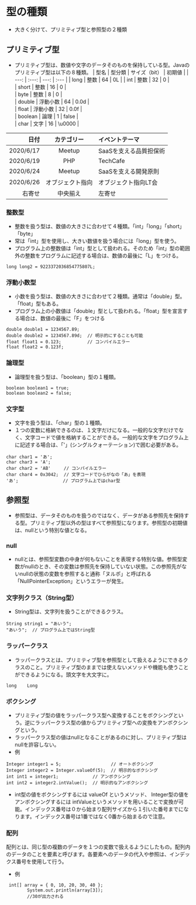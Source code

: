 # 型の種類
- 大きく分けて、プリミティブ型と参照型の２種類

## プリミティブ型
- プリミティブ型は、数値や文字のデータそのものを保持している型。Javaのプリミティブ型は以下の８種類。
|  型名  |  型分類  |  サイズ（bit）  |  初期値  |
| ---: | :---: | ---: | :--- |
|  long  |  整数  |  64  |  0L  |	
|  int  |  整数  |  32  |  0  |	
|  short  |  整数 	|  16  |  0  |	
|  byte  |  整数  |  8  |  0  |	
|  double  |  浮動小数  |  64  |  0.0d  |	
|  float  |  浮動小数  |  32  |  0.0f  |	
|  boolean  |  論理  |  1  |  false  |	
|  char  |  文字  |  16  |  \u0000  |

| 日付 | カテゴリー | イベントテーマ |
|---:| :---: | :--- |
|2020/6/17 | Meetup | SaaSを支える品質担保術|
|2020/6/19 | PHP | TechCafe|
|2020/6/24 | Meetup | SaaSを支える開発原則|
|2020/6/26 | オブジェクト指向 | オブジェクト指向LT会|
|右寄せ| 中央揃え | 左寄せ |
### 整数型
- 整数を扱う型は、数値の大きさに合わせて４種類。「int」「long」「short」「byte」
- 常は「int」型を使用し、大きい数値を扱う場合には「long」型を使う。
- プログラム上の整数値は「int」型として扱われる。そのため「int」型の範囲外の整数をプログラムに記述する場合は、数値の最後に「L」をつける。
```
long long2 = 9223372036854775807L;
```

### 浮動小数型
- 小数を扱う型は、数値の大きさに合わせて２種類。通常は「double」型。「float」型もある。
- プログラム上の小数値は「double」型として扱われる。「float」型を宣言する場合は、数値の最後に「F」をつける
```
double double1 = 1234567.89;
double double2 = 1234567.89d;  // 明示的にすることも可能
float float1 = 0.123;          // コンパイルエラー
float float2 = 0.123f;
```

### 論理型
- 論理型を扱う型は、「boolean」型の１種類。
```
boolean boolean1 = true;
boolean boolean2 = false;
```

### 文字型
- 文字を扱う型は、「char」型の１種類。
- １つの変数に格納できるのは、１文字だけになる。一般的な文字だけでなく、文字コードで値を格納することができる。一般的な文字をプログラム上に記述する場合は、「'」(シングルクォーテーション)で囲む必要がある。
```
char char1 = 'あ';
char char3 = 'A';
char char2 = 'AB'     // コンパイルエラー
char char4 = 0x3042;  // 文字コードでひらがなの「あ」を表現
'あ';                 // プログラム上ではchar型
```
## 参照型
- 参照型は、データそのものを扱うのではなく、データがある参照先を保持する型。プリミティブ型以外の型はすべて参照型になります。参照型の初期値は、nullという特別な値となる。
### null
- nullとは、参照型変数の中身が何もないことを表現する特別な値。参照型変数がnullのとき、その変数は参照先を保持していない状態。この参照先がないnullの状態の変数を参照すると通称「ヌルポ」と呼ばれる「NullPointerException」というエラーが発生。

### 文字列クラス（String型）
- String型は、文字列を扱うことができるクラス。
```
String string1 = "あいう";
"あいう";  // プログラム上ではString型
```

### ラッパークラス
- ラッパークラスとは、プリミティブ型を参照型として扱えるようにできるクラスのこと。プリミティブ型のままでは使えないメソッドや機能も使うことができるようになる。頭文字を大文字に。
```
long	Long
```

### ボクシング
- プリミティブ型の値をラッパークラス型へ変換することをボクシングという。逆にラッパークラス型の値からプリミティブ型への変換をアンボクシングという。
- ラッパークラス型の値はnullとなることがあるのに対し、プリミティブ型はnullを許容しない。
- 例
```
Integer integer1 = 5;                   // オートボクシング
Integer integer2 = Integer.valueOf(5);  // 明示的なボクシング
int int1 = integer1;             // アンボクシング
int int2 = integer2.intValue();  // 明示的なアンボクシング
```
- int型の値をボクシングするには valueOf というメソッド、 Integer型の値をアンボクシングするには intValueというメソッドを用いることで変換が可能。インデックス番号は０から始まり配列サイズから１引いた番号までになります。インデックス番号は1番ではなく0番から始まるので注意。

### 配列
配列とは、同じ型の複数のデータを１つの変数で扱えるようにしたもの。配列内のデータのことを要素と呼びます。各要素へのデータの代入や参照は、インデックス番号を使用して行う。
- 例
```
 int[] array = { 0, 10, 20, 30, 40 };
        System.out.println(array[3]);
        //30が出力される
```

